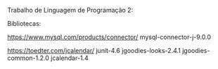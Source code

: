 Trabalho de Linguagem de Programação 2:

Bibliotecas:

https://www.mysql.com/products/connector/
mysql-connector-j-9.0.0

https://toedter.com/jcalendar/
junit-4.6
jgoodies-looks-2.4.1
jgoodies-common-1.2.0
jcalendar-1.4
